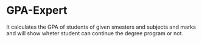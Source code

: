 # GPA-Expert
It calculates the GPA of students of given smesters and subjects and marks and will show wheter student can continue the degree program or not.
